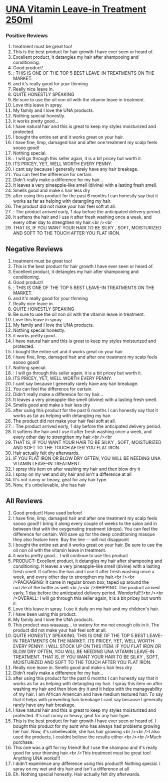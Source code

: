 # [UNA Vitamin Leave-in Treatment 250ml](https://products.checkmycream.com/products/UNA-Vitamin-Leave-in-Treatment-250ml.html)

### Positive Reviews

<ol>
      <li>treatment must be great too!</li>
      <li>This is the best product for hair growth I have ever seen or heard of.  </li>
      <li>Excellent product, it detangles my hair after shampooing and conditioning.</li>
      <li>Good product!</li>
      <li>; THIS IS ONE OF THE TOP 5 BEST LEAVE-IN TREATMENTS ON THE MARKET.</li>
      <li>and it&#x27;s really good for your thinning</li>
      <li>Really nice leave in.</li>
      <li>QUITE HONESTLY SPEAKING</li>
      <li>Be sure to use the oil non oil with the vitamin leave in treatment.</li>
      <li>Love this leave in spray.</li>
      <li>My family and I love the UNA products.</li>
      <li>Nothing special honestly.</li>
      <li>it works pretty good...</li>
      <li>I have natural hair and this is great to keep my styles moisturized and protected.</li>
      <li>I bought the entire set and it works great on your hair.  </li>
      <li>I have fine, limp, damaged hair and after one treatment my scalp feels soooo good!  </li>
      <li>Nothing special.</li>
      <li>: I will go through this seller again, it is a bit pricey but worth it.</li>
      <li>ITS PRICEY, YET, WELL WORTH EVERY PENNY.</li>
      <li>I cant say because I generally rarely have any hair breakage.</li>
      <li>You can feel the difference for certain.</li>
      <li>Didn&#x27;t really make a difference for my hair...</li>
      <li>It leaves a very pineapple-like smell (divine) with a lasting fresh smell.</li>
      <li>Smells good and make s hair less dry</li>
      <li>after using this product for the past 6 months I can honestly say that it works as far as helping with detangling my hair.</li>
      <li>The product did not make your hair feel soft at all.</li>
      <li>: The product arrived early, 1 day before the anticipated delivery period.</li>
      <li>It softens the hair and I use it after fresh washing once a week, and every other day to strengthen my hair.&lt;br /&gt;&lt;br</li>
      <li>THAT IS, IF YOU WANT YOUR HAIR TO BE SILKY , SOFT, MOISTURIZED AND SOFT TO THE TOUCH AFTER YOU FLAT IRON.</li>
</ol>


<h2>Negative Reviews</h2>
<ol>
<li> treatment must be great too!</li>
<li> This is the best product for hair growth I have ever seen or heard of.  </li>
<li> Excellent product, it detangles my hair after shampooing and conditioning.</li>
<li> Good product!</li>
<li> ; THIS IS ONE OF THE TOP 5 BEST LEAVE-IN TREATMENTS ON THE MARKET.</li>
<li> and it&#x27;s really good for your thinning</li>
<li> Really nice leave in.</li>
<li> QUITE HONESTLY SPEAKING</li>
<li> Be sure to use the oil non oil with the vitamin leave in treatment.</li>
<li> Love this leave in spray.</li>
<li> My family and I love the UNA products.</li>
<li> Nothing special honestly.</li>
<li> it works pretty good...</li>
<li> I have natural hair and this is great to keep my styles moisturized and protected.</li>
<li> I bought the entire set and it works great on your hair.  </li>
<li> I have fine, limp, damaged hair and after one treatment my scalp feels soooo good!  </li>
<li> Nothing special.</li>
<li> : I will go through this seller again, it is a bit pricey but worth it.</li>
<li> ITS PRICEY, YET, WELL WORTH EVERY PENNY.</li>
<li> I cant say because I generally rarely have any hair breakage.</li>
<li> You can feel the difference for certain.</li>
<li> Didn&#x27;t really make a difference for my hair...</li>
<li> It leaves a very pineapple-like smell (divine) with a lasting fresh smell.</li>
<li> Smells good and make s hair less dry</li>
<li> after using this product for the past 6 months I can honestly say that it works as far as helping with detangling my hair.</li>
<li> The product did not make your hair feel soft at all.</li>
<li> : The product arrived early, 1 day before the anticipated delivery period.</li>
<li> It softens the hair and I use it after fresh washing once a week, and every other day to strengthen my hair.&lt;br /&gt;&lt;br</li>
<li> THAT IS, IF YOU WANT YOUR HAIR TO BE SILKY , SOFT, MOISTURIZED AND SOFT TO THE TOUCH AFTER YOU FLAT IRON.</li>
<li> Hair actually felt dry afterwards.</li>
<li> IF YOU FLAT IRON OR BLOW DRY OFTEN, YOU WILL BE NEEDING UNA VITAMIN LEAVE-IN TREATMENT.</li>
<li> I spray this item on after washing my hair and then blow dry it</li>
<li> I spray on my wet and dry hair and isn&#x27;t a difference at all</li>
<li> It&#x27;s not runny or heavy, geat for any hair type.</li>
<li> Now, it&#x27;s unbelievable, she has hair</li>
</ol>

<h2>All Reviews</h2>

<ol>
    <li> Good product! Have used before!</li>
    <li> I have fine, limp, damaged hair and after one treatment my scalp feels soooo good!  I bring it along every couple of weeks to the salon and in between that with the oxygenating treatment (drops). You can feel the difference for certain. Will save up for the deep conditioning masque they also feature here. Buy the line -- will not disappoint</li>
    <li> I bought the entire set and it works great on your hair.  Be sure to use the oil non oil with the vitamin leave in treatment.</li>
    <li> it works pretty good... I will continue to use this product</li>
    <li> PRODUCT: Excellent product, it detangles my hair after shampooing and conditioning. It leaves a very pineapple-like smell (divine) with a lasting fresh smell. It softens the hair and I use it after fresh washing once a week, and every other day to strengthen my hair.&lt;br /&gt;&lt;br /&gt;PACKAGING: It came in regular brown box, taped up around the nozzle of the bottle as well.&lt;br /&gt;&lt;br /&gt;SHIPPING: The product arrived early, 1 day before the anticipated delivery period. Wonderful!!!&lt;br /&gt;&lt;br /&gt;OVERALL: I will go through this seller again, it is a bit pricey but worth it.</li>
    <li> Love this leave in spray. I use it daily on my hair and my children&#x27;s hair.</li>
    <li> I have been using this product.</li>
    <li> My family and I love the UNA products.</li>
    <li> This product was waaaaay... to watery for me not enough oils in it. The product did not make your hair feel soft at all.</li>
    <li> QUITE HONESTLY SPEAKING; THIS IS ONE OF THE TOP 5 BEST LEAVE-IN TREATMENTS ON THE MARKET. ITS PRICEY, YET, WELL WORTH EVERY PENNY. I WILL STOCK UP ON THIS ITEM. IF YOU FLAT IRON OR BLOW DRY OFTEN, YOU WILL BE NEEDING UNA VITAMIN LEAVE-IN TREATMENT. THAT IS, IF YOU WANT YOUR HAIR TO BE SILKY , SOFT, MOISTURIZED AND SOFT TO THE TOUCH AFTER YOU FLAT IRON.</li>
    <li> Really nice leave in. Smells good and make s hair less dry</li>
    <li> Didn&#x27;t really make a difference for my hair...</li>
    <li> after using this product for the past 6 months I can honestly say that it works as far as helping with detangling my hair. I spray this item on after washing my hair and then blow dry it and it helps with the manageability of my hair. I am African American and have medium textured hair. To say that it helps with preventing hair breakage I cant say because I generally rarely have any hair breakage.</li>
    <li> I have natural hair and this is great to keep my styles moisturized and protected. It&#x27;s not runny or heavy, geat for any hair type.</li>
    <li> This is the best product for hair growth I have ever seen or heard of.  I bought this product for my aunt who has always had problems growing her hair.  Now, it&#x27;s unbelievable, she has hair growing.&lt;br /&gt;&lt;br /&gt;I also used the products, I couldnt believe the results either.&lt;br /&gt;&lt;br /&gt;Much purchase.</li>
    <li> This one was a gift for my friend!  But I use the shampoo and it&#x27;s really good for your thinning hair.&lt;br /&gt;This treatment must be great too! Anything UNA works!!!</li>
    <li> I didn&#x27;t experience any difference using this product!!  Nothing special. I spray on my wet and dry hair and isn&#x27;t a difference at all</li>
    <li> Eh. Nothing special honestly. Hair actually felt dry afterwards.</li>
</ol>




